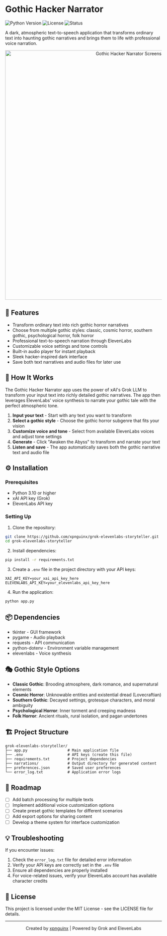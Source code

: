 # Gothic Hacker Narrator

![Python Version](https://img.shields.io/badge/python-3.10%2B-blue)
![License](https://img.shields.io/badge/license-MIT-green)
![Status](https://img.shields.io/badge/status-alpha-orange)

A dark, atmospheric text-to-speech application that transforms ordinary text into haunting gothic narratives and brings them to life with professional voice narration.

<p align="center">
  <img src="https://raw.githubusercontent.com/xpnguinx/grok-elevenlabs-storyteller/main/screenshots/app_screenshot.png" alt="Gothic Hacker Narrator Screenshot" width="800"/>
</p>

## 🔮 Features

- Transform ordinary text into rich gothic horror narratives
- Choose from multiple gothic styles: classic, cosmic horror, southern gothic, psychological horror, folk horror
- Professional text-to-speech narration through ElevenLabs
- Customizable voice settings and tone controls
- Built-in audio player for instant playback
- Sleek hacker-inspired dark interface
- Save both text narratives and audio files for later use

## 🧠 How It Works

The Gothic Hacker Narrator app uses the power of xAI's Grok LLM to transform your input text into richly detailed gothic narratives. The app then leverages ElevenLabs' voice synthesis to narrate your gothic tale with the perfect atmospheric tone.

1. **Input your text** - Start with any text you want to transform
2. **Select a gothic style** - Choose the gothic horror subgenre that fits your vision
3. **Customize voice and tone** - Select from available ElevenLabs voices and adjust tone settings
4. **Generate** - Click "Awaken the Abyss" to transform and narrate your text
5. **Listen and save** - The app automatically saves both the gothic narrative text and audio file

## ⚙️ Installation

### Prerequisites

- Python 3.10 or higher
- xAI API key (Grok)
- ElevenLabs API key

### Setting Up

1. Clone the repository:
```bash
git clone https://github.com/xpnguinx/grok-elevenlabs-storyteller.git
cd grok-elevenlabs-storyteller
```

2. Install dependencies:
```bash
pip install -r requirements.txt
```

3. Create a `.env` file in the project directory with your API keys:
```
XAI_API_KEY=your_xai_api_key_here
ELEVENLABS_API_KEY=your_elevenlabs_api_key_here
```

4. Run the application:
```bash
python app.py
```

## 📦 Dependencies

- tkinter - GUI framework
- pygame - Audio playback
- requests - API communication
- python-dotenv - Environment variable management
- elevenlabs - Voice synthesis

## 🎭 Gothic Style Options

- **Classic Gothic**: Brooding atmosphere, dark romance, and supernatural elements
- **Cosmic Horror**: Unknowable entities and existential dread (Lovecraftian)
- **Southern Gothic**: Decayed settings, grotesque characters, and moral ambiguity
- **Psychological Horror**: Inner torment and creeping madness
- **Folk Horror**: Ancient rituals, rural isolation, and pagan undertones

## 🏗️ Project Structure

```
grok-elevenlabs-storyteller/
├── app.py                  # Main application file
├── .env                    # API keys (create this file)
├── requirements.txt        # Project dependencies
├── narrations/             # Output directory for generated content
├── preferences.json        # Saved user preferences
└── error_log.txt           # Application error logs
```

## 🚀 Roadmap

- [ ] Add batch processing for multiple texts
- [ ] Implement additional voice customization options
- [ ] Create preset gothic templates for different scenarios
- [ ] Add export options for sharing content
- [ ] Develop a theme system for interface customization

## 💡 Troubleshooting

If you encounter issues:

1. Check the `error_log.txt` file for detailed error information
2. Verify your API keys are correctly set in the `.env` file
3. Ensure all dependencies are properly installed
4. For voice-related issues, verify your ElevenLabs account has available character credits

## 📄 License

This project is licensed under the MIT License - see the LICENSE file for details.


---

<p align="center">
  Created by <a href="https://github.com/xpnguinx">xpnguinx</a> | Powered by Grok and ElevenLabs
</p>
